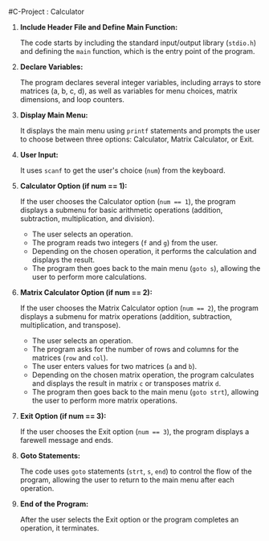 #C-Project : Calculator

1. **Include Header File and Define Main Function:**
   
   The code starts by including the standard input/output library (`stdio.h`) and defining the `main` function, which is the entry point of the program.

2. **Declare Variables:**

   The program declares several integer variables, including arrays to store matrices (a, b, c, d), as well as variables for menu choices, matrix dimensions, and loop counters.

3. **Display Main Menu:**

   It displays the main menu using `printf` statements and prompts the user to choose between three options: Calculator, Matrix Calculator, or Exit.

4. **User Input:**

   It uses `scanf` to get the user's choice (`num`) from the keyboard.

5. **Calculator Option (if num == 1):**

   If the user chooses the Calculator option (`num == 1`), the program displays a submenu for basic arithmetic operations (addition, subtraction, multiplication, and division).

   - The user selects an operation.
   - The program reads two integers (`f` and `g`) from the user.
   - Depending on the chosen operation, it performs the calculation and displays the result.
   - The program then goes back to the main menu (`goto s`), allowing the user to perform more calculations.

6. **Matrix Calculator Option (if num == 2):**

   If the user chooses the Matrix Calculator option (`num == 2`), the program displays a submenu for matrix operations (addition, subtraction, multiplication, and transpose).

   - The user selects an operation.
   - The program asks for the number of rows and columns for the matrices (`row` and `col`).
   - The user enters values for two matrices (`a` and `b`).
   - Depending on the chosen matrix operation, the program calculates and displays the result in matrix `c` or transposes matrix `d`.
   - The program then goes back to the main menu (`goto strt`), allowing the user to perform more matrix operations.

7. **Exit Option (if num == 3):**

   If the user chooses the Exit option (`num == 3`), the program displays a farewell message and ends.

8. **Goto Statements:**

   The code uses `goto` statements (`strt`, `s`, `end`) to control the flow of the program, allowing the user to return to the main menu after each operation.

9. **End of the Program:**

   After the user selects the Exit option or the program completes an operation, it terminates.
